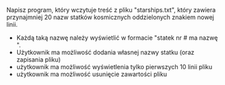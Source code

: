 Napisz program, który wczytuje treść z pliku "starships.txt", który zawiera przynajmniej 20 nazw statków kosmicznych oddzielonych znakiem nowej linii.

- Każdą taką nazwę należy wyświetlić w formacie "statek nr #<numer> ma nazwę <nazwa>". 
- Użytkownik ma możliwość dodania własnej nazwy statku (oraz zapisania pliku)
- użytkownik ma możliwość wyświetlenia tylko pierwszych 10 linii pliku
- użytkownik ma możliwość usunięcie zawartości pliku
